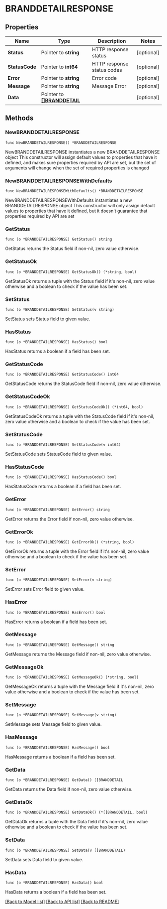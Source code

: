 # BRANDDETAILRESPONSE

## Properties

Name | Type | Description | Notes
------------ | ------------- | ------------- | -------------
**Status** | Pointer to **string** | HTTP response status | [optional] 
**StatusCode** | Pointer to **int64** | HTTP response status codes | [optional] 
**Error** | Pointer to **string** | Error code | [optional] 
**Message** | Pointer to **string** | Message Error | [optional] 
**Data** | Pointer to [**[]BRANDDETAIL**](BRANDDETAIL.md) |  | [optional] 

## Methods

### NewBRANDDETAILRESPONSE

`func NewBRANDDETAILRESPONSE() *BRANDDETAILRESPONSE`

NewBRANDDETAILRESPONSE instantiates a new BRANDDETAILRESPONSE object
This constructor will assign default values to properties that have it defined,
and makes sure properties required by API are set, but the set of arguments
will change when the set of required properties is changed

### NewBRANDDETAILRESPONSEWithDefaults

`func NewBRANDDETAILRESPONSEWithDefaults() *BRANDDETAILRESPONSE`

NewBRANDDETAILRESPONSEWithDefaults instantiates a new BRANDDETAILRESPONSE object
This constructor will only assign default values to properties that have it defined,
but it doesn't guarantee that properties required by API are set

### GetStatus

`func (o *BRANDDETAILRESPONSE) GetStatus() string`

GetStatus returns the Status field if non-nil, zero value otherwise.

### GetStatusOk

`func (o *BRANDDETAILRESPONSE) GetStatusOk() (*string, bool)`

GetStatusOk returns a tuple with the Status field if it's non-nil, zero value otherwise
and a boolean to check if the value has been set.

### SetStatus

`func (o *BRANDDETAILRESPONSE) SetStatus(v string)`

SetStatus sets Status field to given value.

### HasStatus

`func (o *BRANDDETAILRESPONSE) HasStatus() bool`

HasStatus returns a boolean if a field has been set.

### GetStatusCode

`func (o *BRANDDETAILRESPONSE) GetStatusCode() int64`

GetStatusCode returns the StatusCode field if non-nil, zero value otherwise.

### GetStatusCodeOk

`func (o *BRANDDETAILRESPONSE) GetStatusCodeOk() (*int64, bool)`

GetStatusCodeOk returns a tuple with the StatusCode field if it's non-nil, zero value otherwise
and a boolean to check if the value has been set.

### SetStatusCode

`func (o *BRANDDETAILRESPONSE) SetStatusCode(v int64)`

SetStatusCode sets StatusCode field to given value.

### HasStatusCode

`func (o *BRANDDETAILRESPONSE) HasStatusCode() bool`

HasStatusCode returns a boolean if a field has been set.

### GetError

`func (o *BRANDDETAILRESPONSE) GetError() string`

GetError returns the Error field if non-nil, zero value otherwise.

### GetErrorOk

`func (o *BRANDDETAILRESPONSE) GetErrorOk() (*string, bool)`

GetErrorOk returns a tuple with the Error field if it's non-nil, zero value otherwise
and a boolean to check if the value has been set.

### SetError

`func (o *BRANDDETAILRESPONSE) SetError(v string)`

SetError sets Error field to given value.

### HasError

`func (o *BRANDDETAILRESPONSE) HasError() bool`

HasError returns a boolean if a field has been set.

### GetMessage

`func (o *BRANDDETAILRESPONSE) GetMessage() string`

GetMessage returns the Message field if non-nil, zero value otherwise.

### GetMessageOk

`func (o *BRANDDETAILRESPONSE) GetMessageOk() (*string, bool)`

GetMessageOk returns a tuple with the Message field if it's non-nil, zero value otherwise
and a boolean to check if the value has been set.

### SetMessage

`func (o *BRANDDETAILRESPONSE) SetMessage(v string)`

SetMessage sets Message field to given value.

### HasMessage

`func (o *BRANDDETAILRESPONSE) HasMessage() bool`

HasMessage returns a boolean if a field has been set.

### GetData

`func (o *BRANDDETAILRESPONSE) GetData() []BRANDDETAIL`

GetData returns the Data field if non-nil, zero value otherwise.

### GetDataOk

`func (o *BRANDDETAILRESPONSE) GetDataOk() (*[]BRANDDETAIL, bool)`

GetDataOk returns a tuple with the Data field if it's non-nil, zero value otherwise
and a boolean to check if the value has been set.

### SetData

`func (o *BRANDDETAILRESPONSE) SetData(v []BRANDDETAIL)`

SetData sets Data field to given value.

### HasData

`func (o *BRANDDETAILRESPONSE) HasData() bool`

HasData returns a boolean if a field has been set.


[[Back to Model list]](../README.md#documentation-for-models) [[Back to API list]](../README.md#documentation-for-api-endpoints) [[Back to README]](../README.md)


